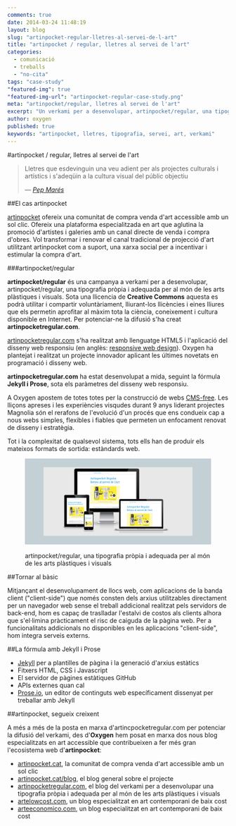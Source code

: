 ```yaml
---
comments: true
date: 2014-03-24 11:48:19
layout: blog
slug: "artinpocket-regular-lletres-al-servei-de-l-art"
title: "artinpocket / regular, lletres al servei de l'art"
categories: 
  - comunicació
  - treballs
  - "no-cita"
tags: "case-study"
"featured-img": true
"featured-img-url": "artinpocket-regular-case-study.png"
meta: "artinpocket/regular, lletres al servei de l'art"
excerpt: "Un verkami per a desenvolupar, artinpocket/regular, una tipografia pròpia i adequada per al món de les arts plàstiques i visuals"
author: oxygen
published: true
keywords: "artinpocket, lletres, tipografia, servei, art, verkami"
---
```


#artinpocket / regular, lletres al servei de l'art


>Lletres que esdevinguin una veu adient per als projectes culturals i artístics i s'adeqüin a la cultura visual del públic objectiu<footer>&mdash; <cite><a href="{{ page.url }}" title="{{ page.title }}">Pep Marés</a></cite></footer>

##El cas artinpocket

[artinpocket](/artipocket-la-comunitat-de-compra-venda-d-art-accessible-amb-un-sol-clic/ "Artinpocket, la comunitat de compra venda d'art accessible amb un sol clic") ofereix una comunitat de compra venda d'art accessible amb un sol clic. Ofereix una plataforma especialitzada en art que aglutina la promoció d'artistes i galeries amb un canal directe de venda i compra d'obres. Vol transformar i renovar el canal tradicional de projecció d'art utilitzant artinpocket com a suport, una xarxa social per a incentivar i estimular la compra d'art.

###artinpocket/regular

**artinpocket/regular** és una campanya a verkami per a desenvolupar, artinpocket/regular, una tipografia pròpia i adequada per al món de les arts plàstiques i visuals. Sota una llicencia de **Creative Commons** aquesta es podrà utilitar i compartir voluntàriament, lliurant-los llicències i eines lliures que els permetin aprofitar al màxim tota la ciència, coneixement i cultura disponible en Internet. Per potenciar-ne la difusió s'ha creat **artinpocketregular.com**.

[artinpocketregular.com](http://www.artinpocketregular.com/ "artinpocket/regular, lletres al servei de l'art") s'ha realitzat amb llenguatge HTML5 i l'aplicació del disseny web responsiu (en anglès: [responsive web design](http://en.wikipedia.org/wiki/Responsive_web_design "Responsive web desgin - Wikipedia the free encyclopedia")). Oxygen ha plantejat i realitzat un projecte innovador aplicant les últimes novetats en programació i disseny web.

**artinpocketregular.com** ha estat desenvolupat a mida, seguint la fórmula **Jekyll i Prose**, sota els paràmetres del disseny web responsiu.

A Oxygen apostem de totes totes per la construcció de webs [CMS-free](/oxygen-un-web-cms-free/). Les lliçons apreses i les experiències visqudes durant 9 anys liderant projectes Magnolia són el rerafons de l'evolució d'un procés que ens condueix cap a nous webs simples, flexibles i fiables que permeten un enfocament renovat de disseny i estratègia.

Tot i la complexitat de qualsevol sistema, tots ells han de produir els mateixos formats de sortida: estàndards web.

<figure class="hidden-xs hidden-sm ox_animate_when_almost_visible ox_right-to-left"><img src="/assets/img/artinpocket-regular-full-width-snapshot.png" /><figcaption><p>artinpocket/regular, una tipografia pròpia i adequada per al món de les arts plàstiques i visuals</p></figcaption></figure>

##Tornar al bàsic

Mitjançant el desenvolupament de llocs web, com aplicacions de la banda client ("client-side") que només consten dels arxius utilitzables directament per un navegador web sense el treball addicional realitzat pels servidors de back-end, hom es capaç de traslladar l'estalvi de costos als clients alhora que s'el·limina pràcticament el risc de caiguda de la pàgina web. Per a funcionalitats addicionals no disponibles en les aplicacions "client-side", hom integra serveis externs.

##La fórmula amb Jekyll i Prose

- [Jekyll](http://jekyllrb.com/ "Jekyll &bull; Simple, blog-aware, static sites") per a plantilles de pàgina i la generació d'arxius estàtics
- Fitxers HTML, CSS i Javascript
- El servidor de pàgines estàtiques GitHub
- APIs externes quan cal
- [Prose.io](http://prose.io/ "Prose &middot; A Content Editor for GitHub"), un editor de continguts web específicament dissenyat per treballar amb Jekyll

##artinpocket, segueix creixent

A més a més de la posta en marxa d'artincpocketregular.com per potenciar la difusió del verkami, des d'**Oxygen** hem posat en marxa dos nous blog especialitzats en art accessible que contribueixen a fer més gran l'ecosistema web d'**artinpocket**:

- [artinpocket.cat](http://www.artinpocket.cat/), la comunitat de compra venda d'art accessible amb un sol clic
- [artinpocket.cat/blog](http://www.artinpocket.cat/blog/), el blog general sobre el projecte
- [artinpocketregular.com](http://www.artinpocketregular.com/), el blog del verkami per a desenvolupar una tipografia pròpia i adequada per al món de les arts plàstiques i visuals
- [artelowcost.com](http://www.artelowcost.com/), un blog especialitzat en art contemporani de baix cost
- [arteeconomico.com](http://www.arteeconomico.com/), un blog especialitzat en art contemporani de baix cost